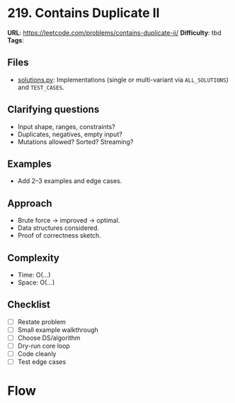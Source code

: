 # 219. Contains Duplicate II

**URL**: <https://leetcode.com/problems/contains-duplicate-ii/>
**Difficulty**: tbd
**Tags**:

## Files

- [solutions.py](solutions.py): Implementations (single or multi-variant via `ALL_SOLUTIONS`) and `TEST_CASES`.

## Clarifying questions

- Input shape, ranges, constraints?
- Duplicates, negatives, empty input?
- Mutations allowed? Sorted? Streaming?

## Examples

- Add 2–3 examples and edge cases.

## Approach

- Brute force -> improved -> optimal.
- Data structures considered.
- Proof of correctness sketch.

## Complexity

- Time: O(...)
- Space: O(...)

## Checklist

- [ ] Restate problem
- [ ] Small example walkthrough
- [ ] Choose DS/algorithm
- [ ] Dry-run core loop
- [ ] Code cleanly
- [ ] Test edge cases

# Flow
